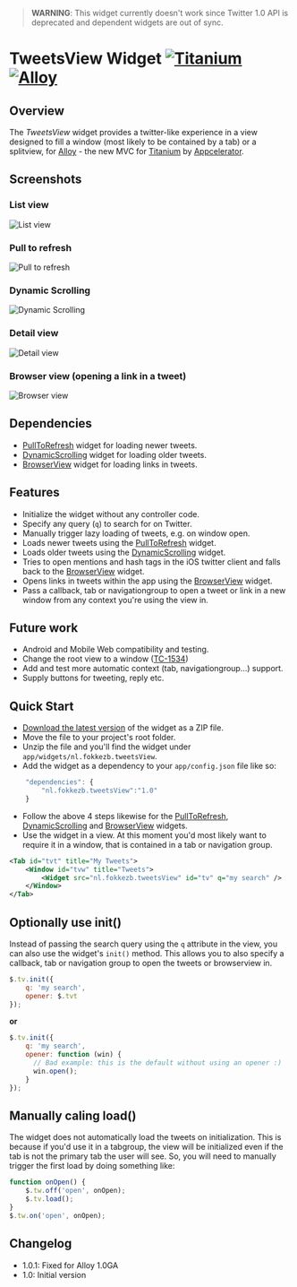 > **WARNING**: This widget currently doesn't work since Twitter 1.0 API is deprecated and dependent widgets are out of sync.

# TweetsView Widget [![Titanium](http://www-static.appcelerator.com/badges/titanium-git-badge-sq.png)](http://www.appcelerator.com/titanium/) [![Alloy](http://www-static.appcelerator.com/badges/alloy-git-badge-sq.png)](http://www.appcelerator.com/alloy/)
## Overview
The *TweetsView* widget provides a twitter-like experience in a view designed to fill a window (most likely to be contained by a tab) or a splitview, for [Alloy](http://projects.appcelerator.com/alloy/docs/Alloy-bootstrap/index.html) - the new MVC for [Titanium](http://www.appcelerator.com/platform) by [Appcelerator](http://www.appcelerator.com).

## Screenshots

### List view
![List view](https://raw.github.com/FokkeZB/nl.fokkezb.tweetsView/master/app/widgets/nl.fokkezb.tweetsView/docs/screenshot_list.png)

### Pull to refresh
![Pull to refresh](https://raw.github.com/FokkeZB/nl.fokkezb.tweetsView/master/app/widgets/nl.fokkezb.tweetsView/docs/screenshot_ptr.png)

### Dynamic Scrolling
![Dynamic Scrolling](https://raw.github.com/FokkeZB/nl.fokkezb.tweetsView/master/app/widgets/nl.fokkezb.tweetsView/docs/screenshot_ds.png)

### Detail view
![Detail view](https://raw.github.com/FokkeZB/nl.fokkezb.tweetsView/master/app/widgets/nl.fokkezb.tweetsView/docs/screenshot_detail.png)

### Browser view (opening a link in a tweet)
![Browser view](https://raw.github.com/FokkeZB/nl.fokkezb.tweetsView/master/app/widgets/nl.fokkezb.tweetsView/docs/screenshot_bv.png)

## Dependencies
* [PullToRefresh](https://github.com/FokkeZB/nl.fokkezb.pullToRefresh) widget for loading newer tweets.
* [DynamicScrolling](https://github.com/FokkeZB/nl.fokkezb.dynamicScrolling) widget for loading older tweets.
* [BrowserView](https://github.com/FokkeZB/nl.fokkezb.browserView) widget for loading links in tweets.

## Features
* Initialize the widget without any controller code.
* Specify any query (`q`) to search for on Twitter.
* Manually trigger lazy loading of tweets, e.g. on window open.
* Loads newer tweets using the [PullToRefresh](https://github.com/FokkeZB/nl.fokkezb.pullToRefresh) widget.
* Loads older tweets using the [DynamicScrolling](https://github.com/FokkeZB/nl.fokkezb.dynamicScrolling) widget.
* Tries to open mentions and hash tags in the iOS twitter client and falls back to the [BrowserView](https://github.com/FokkeZB/nl.fokkezb.browserView) widget.
* Opens links in tweets within the app using the [BrowserView](https://github.com/FokkeZB/nl.fokkezb.browserView) widget.
* Pass a callback, tab or navigationgroup to open a tweet or link in a new window from any context you're using the view in.

## Future work
* Android and Mobile Web compatibility and testing.
* Change the root view to a window ([TC-1534](https://jira.appcelerator.org/browse/TC-1534))
* Add and test more automatic context (tab, navigationgroup…) support.
* Supply buttons for tweeting, reply etc.

## Quick Start
* [Download the latest version](https://github.com/FokkeZB/nl.fokkezb.tweetsView/tags) of the widget as a ZIP file.
* Move the file to your project's root folder.
* Unzip the file and you'll find the widget under `app/widgets/nl.fokkezb.tweetsView`.
* Add the widget as a dependency to your `app/config.json` file like so:

```javascript
	"dependencies": {
		"nl.fokkezb.tweetsView":"1.0"
	}
```

* Follow the above 4 steps likewise for the [PullToRefresh](https://github.com/FokkeZB/nl.fokkezb.pullToRefresh), [DynamicScrolling](https://github.com/FokkeZB/nl.fokkezb.dynamicScrolling) and [BrowserView](https://github.com/FokkeZB/nl.fokkezb.browserView) widgets.
* Use the widget in a view. At this moment you'd most likely want to require it in a window, that is contained in a tab or navigation group.

```xml
<Tab id="tvt" title="My Tweets">
	<Window id="tvw" title="Tweets">
		<Widget src="nl.fokkezb.tweetsView" id="tv" q="my search" />
	</Window>
</Tab>
```
## Optionally use init()
Instead of passing the search query using the `q` attribute in the view, you can also use the widget's `init()` method. This allows you to also specify a callback, tab or navigation group to open the tweets or browserview in. 

```javascript
$.tv.init({
    q: 'my search',
    opener: $.tvt
});
```

**or**

```javascript
$.tv.init({
    q: 'my search',
    opener: function (win) {
      // Bad example: this is the default without using an opener :)
      win.open();
    }
});
```

## Manually caling load()
The widget does not automatically load the tweets on initialization. This is because if you'd use it in a tabgroup, the view will be initialized even if the tab is not the primary tab the user will see. So, you will need to manually trigger the first load by doing something like:

```javascript
function onOpen() {
	$.tw.off('open', onOpen);
	$.tv.load();
}
$.tw.on('open', onOpen);
```

## Changelog
* 1.0.1: Fixed for Alloy 1.0GA
* 1.0: Initial version
